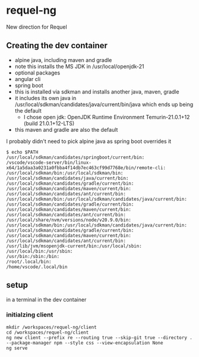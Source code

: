 # requel-ng
New direction for Requel

## Creating the dev container
* alpine java, including maven and gradle
 * note this installs the MS JDK in /usr/local/openjdk-21
* optional packages
 * angular cli
 * spring boot
  * this is installed via sdkman and installs another java, maven, gradle
  * it includes its own java in /usr/local/sdkman/candidates/java/current/bin/java which ends up being the default
    * I chose open jdk: OpenJDK Runtime Environment Temurin-21.0.1+12 (build 21.0.1+12-LTS)
  * this maven and gradle are also the default

I probably didn't need to pick alpine java as spring boot overrides it

```
$ echo $PATH
/usr/local/sdkman/candidates/springboot/current/bin:
/vscode/vscode-server/bin/linux-x64/1a5daa3a0231a0fbba4f14db7ec463cf99d7768e/bin/remote-cli:
/usr/local/sdkman/bin:/usr/local/sdkman/bin:
/usr/local/sdkman/candidates/java/current/bin:
/usr/local/sdkman/candidates/gradle/current/bin:
/usr/local/sdkman/candidates/maven/current/bin:
/usr/local/sdkman/candidates/ant/current/bin:
/usr/local/sdkman/bin:/usr/local/sdkman/candidates/java/current/bin:
/usr/local/sdkman/candidates/gradle/current/bin:
/usr/local/sdkman/candidates/maven/current/bin:
/usr/local/sdkman/candidates/ant/current/bin:
/usr/local/share/nvm/versions/node/v20.9.0/bin:
/usr/local/sdkman/bin:/usr/local/sdkman/candidates/java/current/bin:
/usr/local/sdkman/candidates/gradle/current/bin:
/usr/local/sdkman/candidates/maven/current/bin:
/usr/local/sdkman/candidates/ant/current/bin:
/usr/lib/jvm/msopenjdk-current/bin:/usr/local/sbin:
/usr/local/bin:/usr/sbin:
/usr/bin:/sbin:/bin:
/root/.local/bin:
/home/vscode/.local/bin
```
## setup
in a terminal in the dev container

### initialzing client

```
mkdir /workspaces/requel-ng/client
cd /workspaces/requel-ng/client
ng new client --prefix re --routing true --skip-git true --directory . --package-manager npm --style css --view-encapsulation None
ng serve
```
